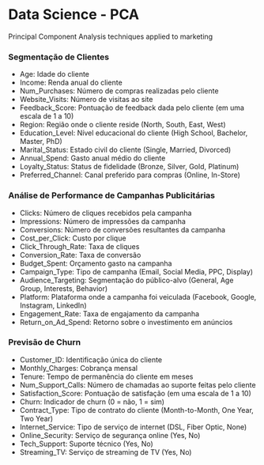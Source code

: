 # Data Science - PCA
Principal Component Analysis techniques applied to marketing

### Segmentação de Clientes
- Age: Idade do cliente
- Income: Renda anual do cliente
- Num_Purchases: Número de compras realizadas pelo cliente
- Website_Visits: Número de visitas ao site
- Feedback_Score: Pontuação de feedback dada pelo cliente (em uma escala de 1 a 10)
- Region: Região onde o cliente reside (North, South, East, West)
- Education_Level: Nível educacional do cliente (High School, Bachelor, Master, PhD)
- Marital_Status: Estado civil do cliente (Single, Married, Divorced)
- Annual_Spend: Gasto anual médio do cliente
- Loyalty_Status: Status de fidelidade (Bronze, Silver, Gold, Platinum)
- Preferred_Channel: Canal preferido para compras (Online, In-Store)

### Análise de Performance de Campanhas Publicitárias
- Clicks: Número de cliques recebidos pela campanha
- Impressions: Número de impressões da campanha
- Conversions: Número de conversões resultantes da campanha
- Cost_per_Click: Custo por clique
- Click_Through_Rate: Taxa de cliques
- Conversion_Rate: Taxa de conversão
- Budget_Spent: Orçamento gasto na campanha
- Campaign_Type: Tipo de campanha (Email, Social Media, PPC, Display)
- Audience_Targeting: Segmentação do público-alvo (General, Age Group, Interests, Behavior)
- Platform: Plataforma onde a campanha foi veiculada (Facebook, Google, Instagram, LinkedIn)
- Engagement_Rate: Taxa de engajamento da campanha
- Return_on_Ad_Spend: Retorno sobre o investimento em anúncios

### Previsão de Churn
- Customer_ID: Identificação única do cliente
- Monthly_Charges: Cobrança mensal
- Tenure: Tempo de permanência do cliente em meses
- Num_Support_Calls: Número de chamadas ao suporte feitas pelo cliente
- Satisfaction_Score: Pontuação de satisfação (em uma escala de 1 a 10)
- Churn: Indicador de churn (0 = não, 1 = sim)
- Contract_Type: Tipo de contrato do cliente (Month-to-Month, One Year, Two Year)
- Internet_Service: Tipo de serviço de internet (DSL, Fiber Optic, None)
- Online_Security: Serviço de segurança online (Yes, No)
- Tech_Support: Suporte técnico (Yes, No)
- Streaming_TV: Serviço de streaming de TV (Yes, No)
